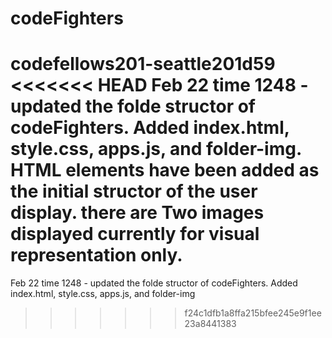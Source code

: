 # codeFighters
codefellows201-seattle201d59
<<<<<<< HEAD
Feb 22 time 1248 - updated the folde structor of codeFighters. Added index.html, style.css, apps.js, and folder-img. HTML elements have been added as the initial structor of the user display. there are Two images displayed currently for visual representation only.
=======
Feb 22 time 1248 - updated the folde structor of codeFighters. Added index.html, style.css, apps.js, and folder-img
>>>>>>> f24c1dfb1a8ffa215bfee245e9f1ee23a8441383
